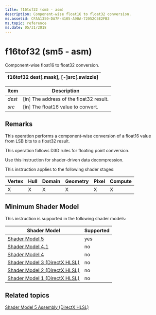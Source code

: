 ```yaml
---
title: f16tof32 (sm5 - asm)
description: Component-wise float16 to float32 conversion.
ms.assetid: CFAA1350-DA7F-4105-A90A-72052C5E2FB3
ms.topic: reference
ms.date: 05/31/2018
---
```


# f16tof32 (sm5 - asm)

Component-wise float16 to float32 conversion.



| f16tof32 dest\[.mask\], \[-\]src\[.swizzle\] |
|----------------------------------------------|



 



| Item                                                            | Description                                          |
|-----------------------------------------------------------------|------------------------------------------------------|
| <span id="dest"></span><span id="DEST"></span>*dest*<br/> | \[in\] The address of the float32 result.<br/> |
| <span id="src"></span><span id="SRC"></span>*src*<br/>    | \[in\] The float16 value to convert.<br/>      |



 

## Remarks

This operation performs a component-wise conversion of a float16 value from LSB bits to a float32 result.

This operation follows D3D rules for floating point conversion.

Use this instruction for shader-driven data decompression.

This instruction applies to the following shader stages:



| Vertex | Hull | Domain | Geometry | Pixel | Compute |
|--------|------|--------|----------|-------|---------|
| X      | X    | X      | X        | X     | X       |



 

## Minimum Shader Model

This instruction is supported in the following shader models:



| Shader Model                                              | Supported |
|-----------------------------------------------------------|-----------|
| [Shader Model 5](d3d11-graphics-reference-sm5.md)        | yes       |
| [Shader Model 4.1](dx-graphics-hlsl-sm4.md)              | no        |
| [Shader Model 4](dx-graphics-hlsl-sm4.md)                | no        |
| [Shader Model 3 (DirectX HLSL)](dx-graphics-hlsl-sm3.md) | no        |
| [Shader Model 2 (DirectX HLSL)](dx-graphics-hlsl-sm2.md) | no        |
| [Shader Model 1 (DirectX HLSL)](dx-graphics-hlsl-sm1.md) | no        |



 

## Related topics

<dl> <dt>

[Shader Model 5 Assembly (DirectX HLSL)](shader-model-5-assembly--directx-hlsl-.md)
</dt> </dl>

 

 





